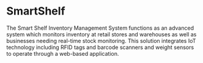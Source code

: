 # SmartShelf
The Smart Shelf Inventory Management System functions as an advanced system which monitors inventory at retail stores and warehouses as well as businesses needing real-time stock monitoring. This solution integrates IoT technology including RFID tags and barcode scanners and weight sensors to operate through a web-based application.
